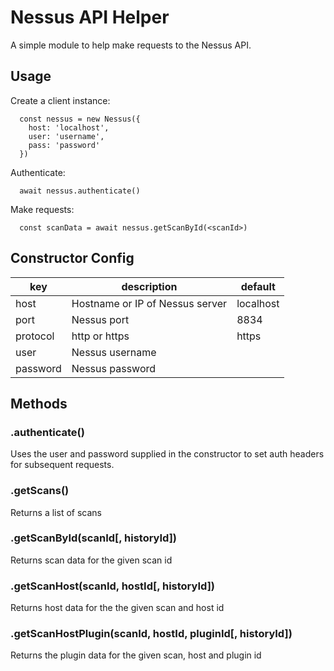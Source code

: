# Nessus API Helper

A simple module to help make requests to the Nessus API.

## Usage

Create a client instance:
```
  const nessus = new Nessus({
    host: 'localhost',
    user: 'username',
    pass: 'password'
  })
```

Authenticate:
```
  await nessus.authenticate()
```

Make requests:
```
  const scanData = await nessus.getScanById(<scanId>)
```

## Constructor Config

| key       | description                     | default     |
|-----------|---------------------------------|-------------|
| host      | Hostname or IP of Nessus server | localhost   |
| port      | Nessus port                     | 8834        |
| protocol  | http or https                   | https       |
| user      | Nessus username                 |             |
| password  | Nessus password                 |             |

## Methods

### .authenticate()
Uses the user and password supplied in the constructor to set auth headers for subsequent requests.

### .getScans()
Returns a list of scans

### .getScanById(scanId[, historyId])
Returns scan data for the given scan id

### .getScanHost(scanId, hostId[, historyId])
Returns host data for the the given scan and host id

### .getScanHostPlugin(scanId, hostId, pluginId[, historyId])
Returns the plugin data for the given scan, host and plugin id

